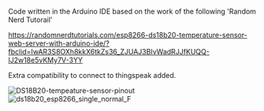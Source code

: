 Code written in the Arduino IDE based on the work of the following 'Random Nerd Tutorail'

https://randomnerdtutorials.com/esp8266-ds18b20-temperature-sensor-web-server-with-arduino-ide/?fbclid=IwAR3S8OXh8kkX6tkZs36_ZJUAJ3BIvWadRJJfKUQQ-lJ2w18e5vKMy7V-3YY

Extra compatibility to connect to thingspeak added.

![DS18B20-tempeature-sensor-pinout](https://github.com/Pete-Andrew/ESP8266_Temperature_Sensor/assets/112977421/0d4651f6-8f25-4bb6-91f3-d0c762a048ef)
![ds18b20_esp8266_single_normal_F](https://github.com/Pete-Andrew/ESP8266_Temperature_Sensor/assets/112977421/f0b7cfb0-01b0-48be-be93-3740bff6c087)
